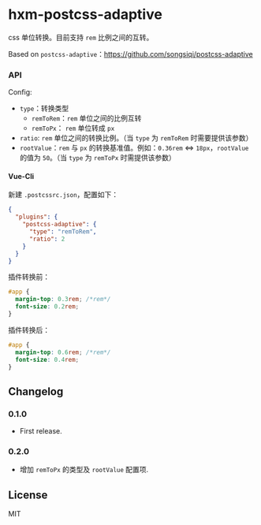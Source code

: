 # hxm-postcss-adaptive

css 单位转换。目前支持 `rem` 比例之间的互转。  

Based on `postcss-adaptive`：https://github.com/songsiqi/postcss-adaptive

### API

Config: 

* `type`：转换类型
  * `remToRem`：`rem` 单位之间的比例互转
  * `remToPx`： `rem` 单位转成 `px`
* `ratio`: `rem` 单位之间的转换比例。（当 `type` 为 `remToRem` 时需要提供该参数）
* `rootValue`：`rem` 与 `px` 的转换基准值。例如：`0.36rem` <=> `18px`，`rootValue` 的值为 `50`。（当 `type` 为 `remToPx` 时需提供该参数）

#### Vue-Cli
新建 `.postcssrc.json`，配置如下：

```json
{
  "plugins": {
    "postcss-adaptive": {
      "type": "remToRem",
      "ratio": 2
    }
  }
}
```

插件转换前：
```css
#app {
  margin-top: 0.3rem; /*rem*/
  font-size: 0.2rem;
}
```

插件转换后：
```css
#app {
  margin-top: 0.6rem; /*rem*/
  font-size: 0.4rem;
}
```

## Changelog

### 0.1.0

* First release.

### 0.2.0

* 增加 `remToPx` 的类型及 `rootValue` 配置项.

## License

MIT
